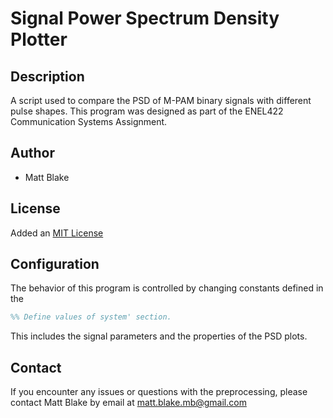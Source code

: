 # Signal Power Spectrum Density Plotter

## Description
A script used to compare the PSD of M-PAM binary signals with different pulse shapes.
This program was designed as part of the ENEL422 Communication Systems Assignment.

## Author
+ Matt Blake

## License
Added an [MIT License](LICENSE)

## Configuration
The behavior of this program is controlled by changing constants defined in the
```MATLAB
%% Define values of system' section.
```
This includes the signal parameters and the
properties of the PSD plots.

## Contact
If you encounter any issues or questions with the preprocessing, please contact 
Matt Blake by email at matt.blake.mb@gmail.com
